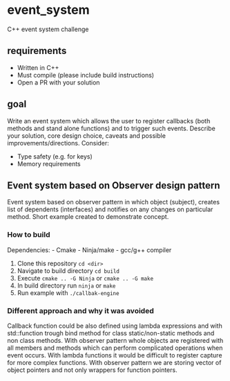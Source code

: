 # event_system
C++ event system challenge

## requirements

- Written in C++
- Must compile (please include build instructions)
- Open a PR with your solution

## goal

Write an event system which allows the user to register callbacks (both methods and stand alone functions) and to trigger such events. Describe your solution, core design choice, caveats and possible improvements/directions.
Consider:
- Type safety (e.g. for keys)
- Memory requirements

## Event system based on Observer design pattern

Event system based on observer pattern in which object (subject), creates list of dependents (interfaces) and notifies on any changes on particular method. Short example created to demonstrate concept.

### How to build

Dependencies:
	- Cmake
	- Ninja/make
	- gcc/g++ compiler

1) Clone this repository `cd <dir>`
2) Navigate to build directory `cd build`
3) Execute `cmake .. -G Ninja` or `cmake .. -G make`
4) In build directory run `ninja` or `make`
5) Run example with `./callbak-engine`

### Different approach and why it was avoided

Callback function could be also defined using lambda expressions and with std::function trough bind method for class static/non-static methods and non class methods. With observer pattern whole objects are registered with all members and methods which can perform complicated operations when event occurs. With lambda functions it would be difficult to register capture for more complex functions. With observer pattern we are storing vector of object pointers and not only wrappers for function pointers.


